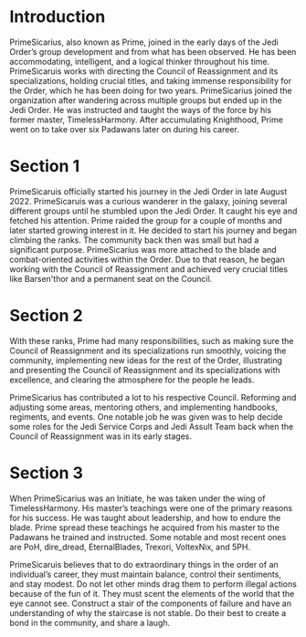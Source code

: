 # Introduction

PrimeSicarius, also known as Prime, joined in the early days of the Jedi Order’s group development and from what has been observed.
He has been accommodating, intelligent, and a logical thinker throughout his time.
PrimeSicaruis works with directing the Council of Reassignment and its specializations, holding crucial titles, and taking immense responsibility for the Order, which he has been doing for two years.
PrimeSicarius joined the organization after wandering across multiple groups but ended up in the Jedi Order.
He was instructed and taught the ways of the force by his former master, TimelessHarmony.
After accumulating Knighthood, Prime went on to take over six Padawans later on during his career.

# Section 1

PrimeSicaruis officially started his journey in the Jedi Order in late August 2022.
PrimeSicaruis was a curious wanderer in the galaxy, joining several different groups until he stumbled upon the Jedi Order.
It caught his eye and fetched his attention.
Prime raided the group for a couple of months and later started growing interest in it.
He decided to start his journey and began climbing the ranks.
The community back then was small but had a significant purpose.
PrimeSicarius was more attached to the blade and combat-oriented activities within the Order.
Due to that reason, he began working with the Council of Reassignment and achieved very crucial titles like Barsen'thor and a permanent seat on the Council.

# Section 2

With these ranks, Prime had many responsibilities, such as making sure the Council of Reassignment and its specializations run smoothly, voicing the community, implementing new ideas for the rest of the Order, illustrating and presenting the Council of Reassignment and its specializations with excellence, and clearing the atmosphere for the people he leads.

PrimeSicarius has contributed a lot to his respective Council.
Reforming and adjusting some areas, mentoring others, and implementing handbooks, regiments, and events.
One notable job he was given was to help decide some roles for the Jedi Service Corps and Jedi Assult Team back when the Council of  Reassignment was in its early stages.

# Section 3

When PrimeSicarius was an Initiate, he was taken under the wing of TimelessHarmony.
His master’s teachings were one of the primary reasons for his success.
He was taught about leadership, and how to endure the blade.
Prime spread these teachings he acquired from his master to the Padawans he trained and instructed.
Some notable and most recent ones are PoH, dire_dread, EternalBlades, Trexori, VoltexNix, and 5PH.

PrimeSicaruis believes that to do extraordinary things in the order of an individual’s career, they must maintain balance, control their sentiments, and stay modest.
Do not let other minds drag them to perform illegal actions because of the fun of it.
They must scent the elements of the world that the eye cannot see.
Construct a stair of the components of failure and have an understanding of why the staircase is not stable.
Do their best to create a bond in the community, and share a laugh.
